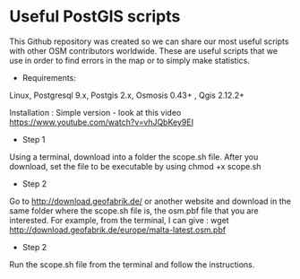 # Useful PostGIS scripts

This Github repository was created so we can share our most useful scripts with other OSM contributors worldwide. These are useful scripts that we use in order to find errors in the map or to simply make statistics. 

- Requirements: 

Linux, Postgresql 9.x, Postgis 2.x, Osmosis 0.43+ , Qgis 2.12.2+

Installation :  Simple version - look at this video https://www.youtube.com/watch?v=vhJQbKey9EI

- Step 1

Using a terminal, download into a folder the scope.sh file.
After you download, set the file to be executable by using 
chmod +x scope.sh

- Step 2

Go to http://download.geofabrik.de/ or another website and download in the same folder where the scope.sh file is, the osm.pbf file that you are interested. 
For example, from the terminal, I can give :
wget http://download.geofabrik.de/europe/malta-latest.osm.pbf

- Step 2

Run the scope.sh file from the terminal and follow the instructions. 

